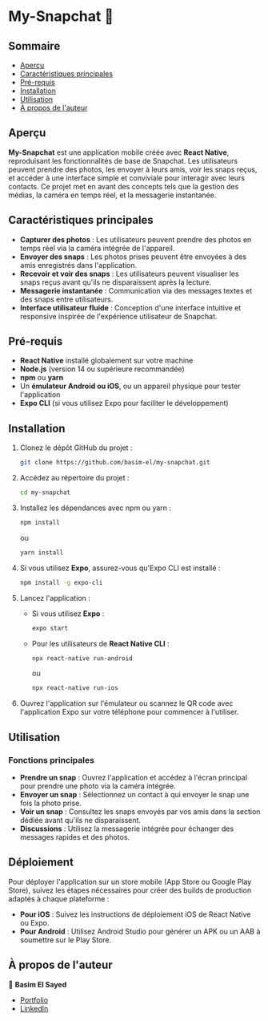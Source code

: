 # My-Snapchat 📸

## Sommaire

- [Aperçu](#aperçu)
- [Caractéristiques principales](#caractéristiques-principales)
- [Pré-requis](#pré-requis)
- [Installation](#installation)
- [Utilisation](#utilisation)
- [À propos de l'auteur](#à-propos-de-lauteur)

## Aperçu

**My-Snapchat** est une application mobile créée avec **React Native**, reproduisant les fonctionnalités de base de Snapchat. Les utilisateurs peuvent prendre des photos, les envoyer à leurs amis, voir les snaps reçus, et accéder à une interface simple et conviviale pour interagir avec leurs contacts. Ce projet met en avant des concepts tels que la gestion des médias, la caméra en temps réel, et la messagerie instantanée.

## Caractéristiques principales

- **Capturer des photos** : Les utilisateurs peuvent prendre des photos en temps réel via la caméra intégrée de l'appareil.
- **Envoyer des snaps** : Les photos prises peuvent être envoyées à des amis enregistrés dans l'application.
- **Recevoir et voir des snaps** : Les utilisateurs peuvent visualiser les snaps reçus avant qu'ils ne disparaissent après la lecture.
- **Messagerie instantanée** : Communication via des messages textes et des snaps entre utilisateurs.
- **Interface utilisateur fluide** : Conception d'une interface intuitive et responsive inspirée de l'expérience utilisateur de Snapchat.

## Pré-requis

- **React Native** installé globalement sur votre machine
- **Node.js** (version 14 ou supérieure recommandée)
- **npm** ou **yarn**
- Un **émulateur Android ou iOS**, ou un appareil physique pour tester l'application
- **Expo CLI** (si vous utilisez Expo pour faciliter le développement)

## Installation

1. Clonez le dépôt GitHub du projet :

    ```bash
    git clone https://github.com/basim-el/my-snapchat.git
    ```

2. Accédez au répertoire du projet :

    ```bash
    cd my-snapchat
    ```

3. Installez les dépendances avec npm ou yarn :

    ```bash
    npm install
    ```

    ou

    ```bash
    yarn install
    ```

4. Si vous utilisez **Expo**, assurez-vous qu'Expo CLI est installé :

    ```bash
    npm install -g expo-cli
    ```

5. Lancez l'application :

    - Si vous utilisez **Expo** :

        ```bash
        expo start
        ```

    - Pour les utilisateurs de **React Native CLI** :

        ```bash
        npx react-native run-android
        ```

        ou

        ```bash
        npx react-native run-ios
        ```

6. Ouvrez l'application sur l'émulateur ou scannez le QR code avec l'application Expo sur votre téléphone pour commencer à l'utiliser.

## Utilisation

### Fonctions principales

- **Prendre un snap** : Ouvrez l'application et accédez à l'écran principal pour prendre une photo via la caméra intégrée.
- **Envoyer un snap** : Sélectionnez un contact à qui envoyer le snap une fois la photo prise.
- **Voir un snap** : Consultez les snaps envoyés par vos amis dans la section dédiée avant qu'ils ne disparaissent.
- **Discussions** : Utilisez la messagerie intégrée pour échanger des messages rapides et des photos.

## Déploiement

Pour déployer l'application sur un store mobile (App Store ou Google Play Store), suivez les étapes nécessaires pour créer des builds de production adaptés à chaque plateforme :

- **Pour iOS** : Suivez les instructions de déploiement iOS de React Native ou Expo.
- **Pour Android** : Utilisez Android Studio pour générer un APK ou un AAB à soumettre sur le Play Store.

## À propos de l'auteur

👤 **Basim El Sayed**

- [Portfolio](https://www.eldev.fr/)
- [LinkedIn](https://www.linkedin.com/in/basim-el-sayed/)
